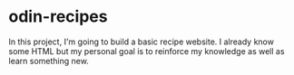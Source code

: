 # odin-recipes

In this project, I'm going to build a basic recipe website. I already know some HTML but my personal goal is to reinforce my knowledge as well as learn something new.